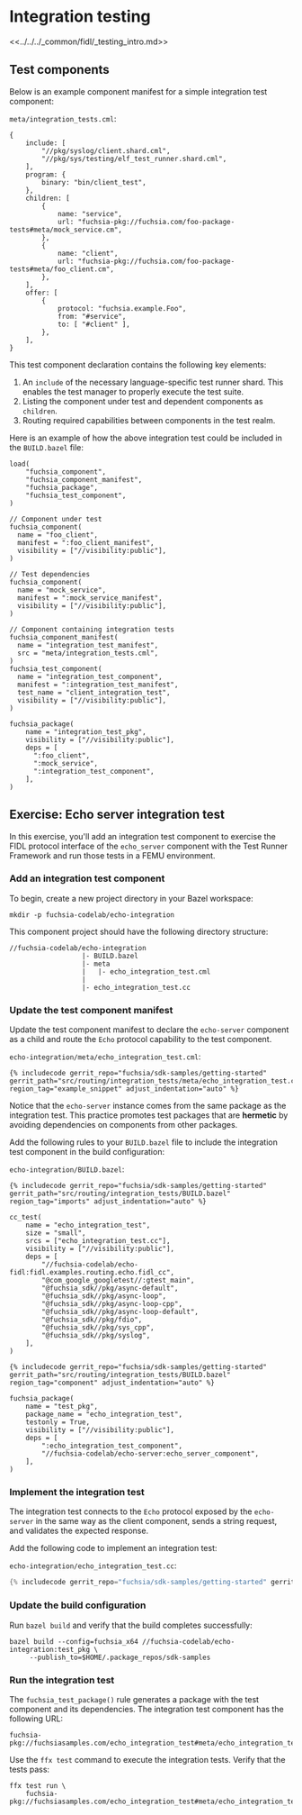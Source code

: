 # Integration testing

<<../../../_common/fidl/_testing_intro.md>>

## Test components

Below is an example component manifest for a simple integration test component:

`meta/integration_tests.cml`:

```json5
{
    include: [
        "//pkg/syslog/client.shard.cml",
        "//pkg/sys/testing/elf_test_runner.shard.cml",
    ],
    program: {
        binary: "bin/client_test",
    },
    children: [
        {
            name: "service",
            url: "fuchsia-pkg://fuchsia.com/foo-package-tests#meta/mock_service.cm",
        },
        {
            name: "client",
            url: "fuchsia-pkg://fuchsia.com/foo-package-tests#meta/foo_client.cm",
        },
    ],
    offer: [
        {
            protocol: "fuchsia.example.Foo",
            from: "#service",
            to: [ "#client" ],
        },
    ],
}
```

This test component declaration contains the following key elements:

1.  An `include`  of the necessary language-specific test runner shard. This
    enables the test manager to properly execute the test suite.
1.  Listing the component under test and dependent components as `children`.
1.  Routing required capabilities between components in the test realm.

Here is an example of how the above integration test could be included in the
`BUILD.bazel` file:

```bazel
load(
    "fuchsia_component",
    "fuchsia_component_manifest",
    "fuchsia_package",
    "fuchsia_test_component",
)

// Component under test
fuchsia_component(
  name = "foo_client",
  manifest = ":foo_client_manifest",
  visibility = ["//visibility:public"],
)

// Test dependencies
fuchsia_component(
  name = "mock_service",
  manifest = ":mock_service_manifest",
  visibility = ["//visibility:public"],
)

// Component containing integration tests
fuchsia_component_manifest(
  name = "integration_test_manifest",
  src = "meta/integration_tests.cml",
)
fuchsia_test_component(
  name = "integration_test_component",
  manifest = ":integration_test_manifest",
  test_name = "client_integration_test",
  visibility = ["//visibility:public"],
)

fuchsia_package(
    name = "integration_test_pkg",
    visibility = ["//visibility:public"],
    deps = [
      ":foo_client",
      ":mock_service",
      ":integration_test_component",
    ],
)
```

## Exercise: Echo server integration test

In this exercise, you'll add an integration test component to exercise the FIDL
protocol interface of the `echo_server` component with the Test Runner
Framework and run those tests in a FEMU environment.

### Add an integration test component

To begin, create a new project directory in your Bazel workspace:

```posix-terminal
mkdir -p fuchsia-codelab/echo-integration
```

This component project should have the following directory structure:

```none {:.devsite-disable-click-to-copy}
//fuchsia-codelab/echo-integration
                  |- BUILD.bazel
                  |- meta
                  |   |- echo_integration_test.cml
                  |
                  |- echo_integration_test.cc
```

### Update the test component manifest

Update the test component manifest to declare the `echo-server` component as a
child and route the `Echo` protocol capability to the test component.

`echo-integration/meta/echo_integration_test.cml`:

```json5
{% includecode gerrit_repo="fuchsia/sdk-samples/getting-started" gerrit_path="src/routing/integration_tests/meta/echo_integration_test.cml" region_tag="example_snippet" adjust_indentation="auto" %}
```

Notice that the `echo-server` instance comes from the same package as the
integration test. This practice promotes test packages that are **hermetic** by
avoiding dependencies on components from other packages.

Add the following rules to your `BUILD.bazel` file to include the integration
test component in the build configuration:

`echo-integration/BUILD.bazel`:

```bazel
{% includecode gerrit_repo="fuchsia/sdk-samples/getting-started" gerrit_path="src/routing/integration_tests/BUILD.bazel" region_tag="imports" adjust_indentation="auto" %}

cc_test(
    name = "echo_integration_test",
    size = "small",
    srcs = ["echo_integration_test.cc"],
    visibility = ["//visibility:public"],
    deps = [
        "//fuchsia-codelab/echo-fidl:fidl.examples.routing.echo.fidl_cc",
        "@com_google_googletest//:gtest_main",
        "@fuchsia_sdk//pkg/async-default",
        "@fuchsia_sdk//pkg/async-loop",
        "@fuchsia_sdk//pkg/async-loop-cpp",
        "@fuchsia_sdk//pkg/async-loop-default",
        "@fuchsia_sdk//pkg/fdio",
        "@fuchsia_sdk//pkg/sys_cpp",
        "@fuchsia_sdk//pkg/syslog",
    ],
)

{% includecode gerrit_repo="fuchsia/sdk-samples/getting-started" gerrit_path="src/routing/integration_tests/BUILD.bazel" region_tag="component" adjust_indentation="auto" %}

fuchsia_package(
    name = "test_pkg",
    package_name = "echo_integration_test",
    testonly = True,
    visibility = ["//visibility:public"],
    deps = [
        ":echo_integration_test_component",
        "//fuchsia-codelab/echo-server:echo_server_component",
    ],
)
```

### Implement the integration test

The integration test connects to the `Echo` protocol exposed by the
`echo-server` in the same way as the client component, sends a string request,
and validates the expected response.

Add the following code to implement an integration test:

`echo-integration/echo_integration_test.cc`:

```cpp
{% includecode gerrit_repo="fuchsia/sdk-samples/getting-started" gerrit_path="src/routing/integration_tests/echo_integration_test.cc" region_tag="example_snippet" adjust_indentation="auto" %}
```

### Update the build configuration

Run `bazel build` and verify that the build completes successfully:

```posix-terminal
bazel build --config=fuchsia_x64 //fuchsia-codelab/echo-integration:test_pkg \
     --publish_to=$HOME/.package_repos/sdk-samples
```

### Run the integration test

The `fuchsia_test_package()` rule generates a package with the test component
and its dependencies. The integration test component has the following URL:

```none {:.devsite-disable-click-to-copy}
fuchsia-pkg://fuchsiasamples.com/echo_integration_test#meta/echo_integration_test.cm
```

Use the `ffx test` command to execute the integration tests. Verify that the
tests pass:

```posix-terminal
ffx test run \
    fuchsia-pkg://fuchsiasamples.com/echo_integration_test#meta/echo_integration_test.cm
```
